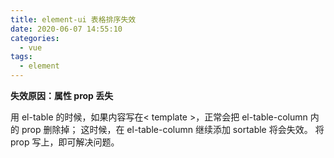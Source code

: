 ```yaml
---
title: element-ui 表格排序失效
date: 2020-06-07 14:55:10
categories:
  - vue
tags:
  - element
---
```


**失效原因：属性 prop 丢失**

<!-- more -->

用 el-table 的时候，如果内容写在< template >，正常会把 el-table-column 内的 prop 删除掉；
这时候，在 el-table-column 继续添加 sortable 将会失效。
将 prop 写上，即可解决问题。
